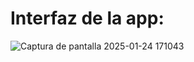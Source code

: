 <h1>Interfaz de la app:</h1>

![Captura de pantalla 2025-01-24 171043](https://github.com/user-attachments/assets/de70afeb-ee05-496f-afc9-9fa04292a0d4)
